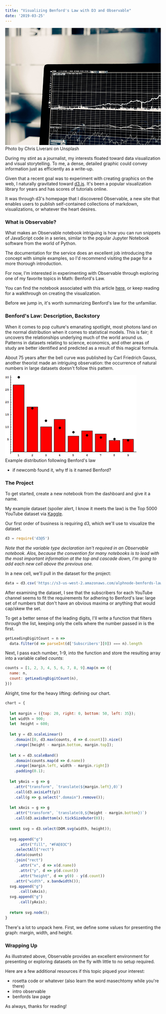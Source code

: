 ```yaml
---
title: "Visualizing Benford's Law with D3 and Observable"
date: '2019-03-25'
---
```


<div id="img-container">
<img id="stats-img" src="./images/stats.jpg">
<div class="src-container"><span class="source">Photo by Chris Liverani on Unsplash</span></div>
</div>

During my stint as a journalist, my interests floated toward data visualization and visual storytelling. To me, a dense, detailed graphic could convey information just as efficiently as a write-up.

Given that a recent goal was to experiment with creating graphics on the web, I naturally gravitated toward <a href="https://d3js.org/" target="_blank">d3.js</a>. It's been a popular visualization library for years and has scores of tutorials online.

It was through d3's homepage that I discovered Observable, a new site that enables users to publish self-contained collections of markdown, visualizations, or whatever the heart desires.

### What is Observable?

What makes an Observable notebook intriguing is how you can run snippets of JavaScript code in a series, similar to the popular Jupyter Notebook software from the world of Python.

The documentation for the service does an excellent job introducing the concept with simple examples, so I'd recommend visiting the page for a more thorough introduction.

For now, I'm interested in experimenting with Observable through exploring one of my favorite topics in Math: Benford's Law.

You can find the notebook associated with this article <a href="https://observablehq.com/@alephnode/benfords-law-top-5000-youtube-channels-edition" target="_blank">here</a>, or keep reading for a walkthrough on creating the visualization.

Before we jump in, it's worth summarizing Benford's law for the unfamiliar.

### Benford's Law: Description, Backstory

When it comes to pop culture's emanating spotlight, most photons land on the normal distribution when it comes to statistical models. This is fair; it uncovers the relationships underlying much of the world around us. Patterns in datasets relating to science, economics, and other areas of study are better identified and predicted as a result of this magical formula.

About 75 years after the bell curve was published by Carl Friedrich Gauss, another theorist made an intriguing observation: the occurrence of natural numbers in large datasets doesn't follow this pattern.

<div id="img-container">
<img id="benford-img" src="./images/benford_example.png">
<div class="src-container"><span class="source">Example distribution following Benford's law</span></div>
</div>

- if newcomb found it, why tf is it named Benford?

### The Project

To get started, create a new notebook from the dashboard and give it a name.

My example dataset (spoiler alert, I know it meets the law) is the Top 5000 YouTube dataset via <a href="https://www.kaggle.com/mdhrumil/top-5000-youtube-channels-data-from-socialblade" target="_blank">Kaggle</a>.

Our first order of business is requiring d3, which we'll use to visualize the dataset.

```javascript
d3 = require('d3@5')
```

_Note that the variable type declaration isn't required in an Observable notebook. Alos, because the convention for many notebooks is to lead with the most important information at the top and cascade down, I'm going to add each new cell above the previous one._

In a new cell, we'll pull in the dataset for the project:

```javascript
data = d3.csv('https://s3-us-west-2.amazonaws.com/alphnode-benfords-law-youtube-channel-stats/data.csv')
```

After examining the dataset, I see that the subscribers for each YouTube channel seems to fit the requirements for adhering to Benford's law: large set of numbers that don't have an obvious maxima or anything that would cap/skew the set.

To get a better sense of the leading digits, I'll write a function that filters through the list, keeping only the cells where the number passed in is the first.

```javascript
getLeadingDigitCount = n =>
  data.filter(d => parseInt(d['Subscribers'][0]) === n).length
```

Next, I pass each number, 1-9, into the function and store the resulting array into a variable called _counts_:

```javascript
counts = [1, 2, 3, 4, 5, 6, 7, 8, 9].map(n => ({
  name: n,
  count: getLeadingDigitCount(n),
}))
```

Alright, time for the heavy lifting: defining our chart.

```javascript
chart = {
  
  let margin = ({top: 20, right: 0, bottom: 50, left: 35});
  let width = 900;
  let  height = 600;
  
  let y = d3.scaleLinear()
    .domain([0, d3.max(counts, d => d.count)]).nice()
    .range([height - margin.bottom, margin.top]);
  
  let x = d3.scaleBand()
    .domain(counts.map(d => d.name))
    .range([margin.left, width - margin.right])
    .padding(0.1);
  
  let yAxis = g => g
    .attr("transform", `translate(${margin.left},0)`)
    .call(d3.axisLeft(y))
    .call(g => g.select(".domain").remove());
  
  let xAxis = g => g
    .attr("transform", `translate(0,${height - margin.bottom})`)
    .call(d3.axisBottom(x).tickSizeOuter(0));
  
  const svg = d3.select(DOM.svg(width, height));
  
  svg.append("g")
      .attr("fill", "#FAE03C")
    .selectAll("rect")
    .data(counts)
    .join("rect")
      .attr("x", d => x(d.name))
      .attr("y", d => y(d.count))
      .attr("height", d => y(0) - y(d.count))
    .attr("width", x.bandwidth());
  svg.append("g")
      .call(xAxis);
  svg.append("g")
      .call(yAxis);
  
  return svg.node();
}
```

There's a lot to unpack here. First, we define some values for presenting the graph: margin, width, and height. 



### Wrapping Up

As illustrated above, Observable provides an excellent environment for presenting or exploring datasets on the fly with little to no setup required.

Here are a few additional resources if this topic piqued your interest:

- rosetta code or whatever (also learn the word masechtomy while you're there)
- intro observable 
- benfords law page

As always, thanks for reading!

